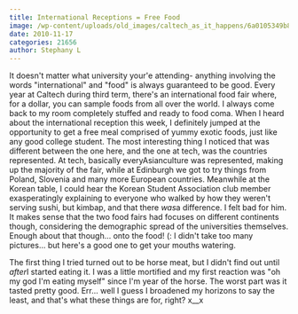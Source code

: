 ```yaml
---
title: International Receptions = Free Food
image: /wp-content/uploads/old_images/caltech_as_it_happens/6a0105349b8251970b0133f5f6f10e970b.jpg
date: 2010-11-17
categories: 21656
author: Stephany L
---
```


It doesn't matter what university your'e attending- anything involving the words "international" and "food" is always guaranteed to be good. Every year at Caltech during third term, there's an international food fair where, for a dollar, you can sample foods from all over the world. I always come back to my room completely stuffed and ready to food coma. When I heard about the international reception this week, I definitely jumped at the opportunity to get a free meal comprised of yummy exotic foods, just like any good college student. The most interesting thing I noticed that was different between the one here, and the one at tech, was the countries represented. At tech, basically everyAsianculture was represented, making up the majority of the fair, while at Edinburgh we got to try things from Poland, Slovenia and many more European countries. Meanwhile at the Korean table, I could hear the Korean Student Association club member exasperatingly explaining to everyone who walked by how they weren't serving sushi, but kimbap, and that there *was*a difference. I felt bad for him. It makes sense that the two food fairs had focuses on different continents though, considering the demographic spread of the universities themselves. Enough about that though... onto the food! (: I didn't take too many pictures... but here's a good one to get your mouths watering.

The first thing I tried turned out to be horse meat, but I didn't find out until *after*I started eating it. I was a little mortified and my first reaction was "oh my god I'm eating myself" since I'm year of the horse. The worst part was it tasted pretty good. Err... well I guess I broadened my horizons to say the least, and that's what these things are for, right? x__x
